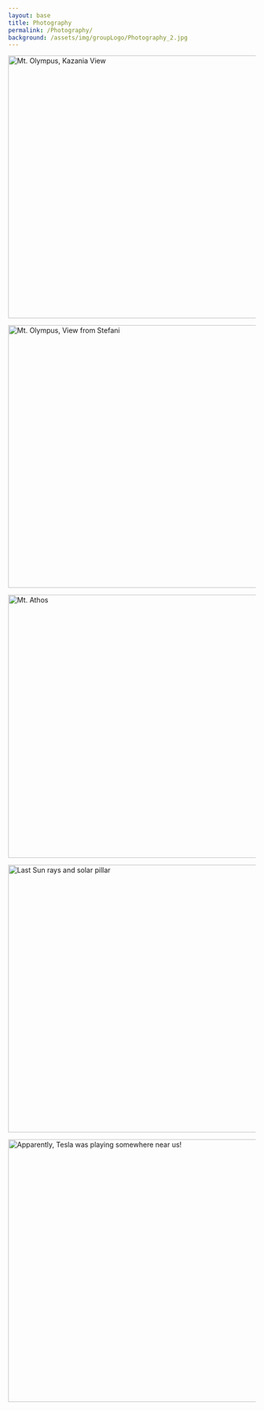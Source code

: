 ```yaml
---
layout: base
title: Photography
permalink: /Photography/
background: /assets/img/groupLogo/Photography_2.jpg
---
```


<a data-flickr-embed="true" href="https://www.flickr.com/photos/stellaphysics/51403987369/in/dateposted-public/" title="Kazania View"><img src="https://live.staticflickr.com/65535/51403987369_182de2a5d7_c.jpg" width="800" height="533" alt="Mt. Olympus, Kazania View"></a>

<a data-flickr-embed="true" href="https://www.flickr.com/photos/stellaphysics/51403989394/in/dateposted-public/" title="View from Stefani"><img src="https://live.staticflickr.com/65535/51403989394_bf6ef3fe56_c.jpg" width="800" height="533" alt="Mt. Olympus, View from Stefani"></a>
  
<a data-flickr-embed="true" href="https://www.flickr.com/photos/stellaphysics/50123247186/in/dateposted-public/" title="Mt. Athos"><img src="https://live.staticflickr.com/65535/50123247186_bd2003b72e_c.jpg" width="800" height="534" alt="Mt. Athos"></a>
    
<a data-flickr-embed="true" href="https://www.flickr.com/photos/stellaphysics/28102245597/in/dateposted-public/" title="Last Sun rays and solar pillar"><img src="https://live.staticflickr.com/1797/28102245597_053aa8b5fe_c.jpg" width="800" height="543" alt="Last Sun rays and solar pillar"></a>

<a data-flickr-embed="true" href="https://www.flickr.com/photos/stellaphysics/41875336544/in/dateposted-public/" title="Apparently, Tesla is playing somewhere near us!"><img src="https://live.staticflickr.com/1748/41875336544_978730ebd2_c.jpg" width="800" height="533" alt="Apparently, Tesla was playing somewhere near us!"></a>
    
    
    
    
    
    
    
    
